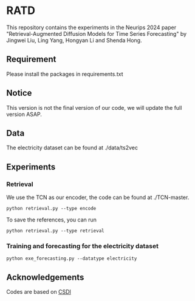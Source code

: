 # RATD
This repository contains the experiments in the Neurips 2024 paper "Retrieval-Augmented Diffusion Models
for Time Series Forecasting" by Jingwei Liu, Ling Yang, Hongyan Li and Shenda Hong.

## Requirement

Please install the packages in requirements.txt

## Notice

This version is not the final version of our code, we will update the full version ASAP.

## Data
The electricity dataset can be found at ./data/ts2vec

## Experiments 
### Retrieval
We use the TCN as our encoder, the code can be found at ./TCN-master. 
```shell
python retrieval.py --type encode
```
To save the references, you can run
```shell
python retrieval.py --type retrieval
```
### Training and forecasting for the electricity dataset
```shell
python exe_forecasting.py --datatype electricity
```

## Acknowledgements

Codes are based on [CSDI](https://github.com/ermongroup/CSDI)



